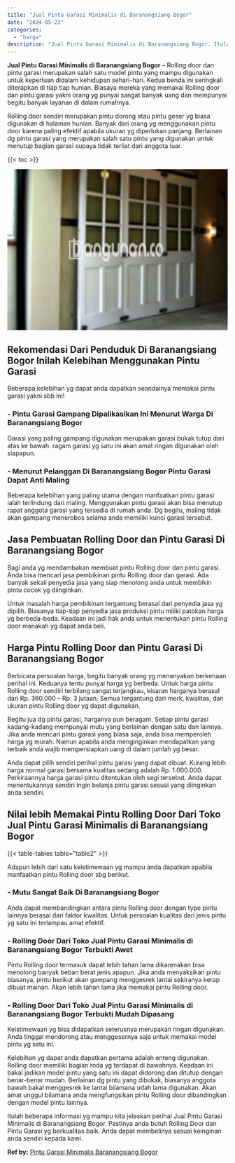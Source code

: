 ```yaml
---
title: "Jual Pintu Garasi Minimalis di Baranangsiang Bogor"
date: "2024-05-23"
categories: 
  - "harga"
description: "Jual Pintu Garasi Minimalis di Baranangsiang Bogor. Itulah beberapa informasi yg mampu kita jelaskan perihal Jual Pintu Garasi Minimalis di Baranangsiang Bog..."
---
```


**Jual Pintu Garasi Minimalis di Baranangsiang Bogor** – Rolling door dan pintu garasi merupakan salah satu model pintu yang mampu digunakan untuk keperluan didalam kehidupan sehari-hari. Kedua benda ini seringkali diterapkan di tiap tiap hunian. Biasaya mereka yang memakai Rolling door dan pintu garasi yakni orang yg punyai sangat banyak uang dan mempunyai begitu banyak layanan di dalam rumahnya.

Rolling door sendiri merupakan pintu dorong atau pintu geser yg biasa digunakan di halaman hunian. Banyak dari orang yg menggunakan pintu door karena paling efektif apabila ukuran yg diperlukan panjang. Berlainan dg pintu garasi yang merupakan salah satu pintu yang digunakan untuk menutup bagian garasi supaya tidak terliat dari anggota luar.

{{< toc >}}

![Jual Pintu Garasi Minimalis di Baranangsiang Bogor](/images/pintu-garasi-66.png)

## Rekomendasi Dari Penduduk Di Baranangsiang Bogor Inilah Kelebihan Menggunakan Pintu Garasi

Beberapa kelebihan yg dapat anda dapatkan seandainya memakai pintu garasi yakni sbb ini!

### \- Pintu Garasi Gampang Dipalikasikan Ini Menurut Warga Di Baranangsiang Bogor

Garasi yang paling gampang digunakan merupakan garasi bukak tutup dari atas ke bawah. ragam garasi yg satu ini akan amat ringan digunakan oleh siapapun.

### \- Menurut Pelanggan Di Baranangsiang Bogor Pintu Garasi Dapat Anti Maling

Beberapa kelebihan yang paling utama dengan manfaatkan pintu garasi ialah terlindung dari maling. Menggunakan pintu garasi akan bisa menutup rapat anggota garasi yang tersedia di rumah anda. Dg begitu, maling tidak akan gampang menerobos selama anda memiliki kunci garasi tersebut.

## Jasa Pembuatan Rolling Door dan Pintu Garasi Di Baranangsiang Bogor

Bagi anda yg mendambakan membuat pintu Rolling door dan pintu garasi. Anda bisa mencari jasa pembikinan pintu Rolling door dan garasi. Ada banyak sekali penyedia jasa yang siap menolong anda untuk membikin pintu cocok yg diinginkan.

Untuk masalah harga pembikinan tergantung berasal dari penyedia jasa yg dipilih. Biasanya tiap-tiap penyedia jasa produksi pintu miliki patokan harga yg berbeda-beda. Keadaan ini jadi hak anda untuk menentukan pintu Rolling door manakah yg dapat anda beli.

## Harga Pintu Rolling Door dan Pintu Garasi Di Baranangsiang Bogor

Berbicara persoalan harga, begitu banyak orang yg menanyakan berkenaan perihal ini. Keduanya tentu punyai harga yg berbeda. Untuk harga pintu Rolling door sendiri terbilang sangat terjangkau, kisaran harganya berasal dari Rp. 360.000 – Rp. 3 jutaan. Semua tergantung dari merk, kwalitas, dan ukuran pintu Rolling door yg dapat digunakan.

Begitu jua dg pintu garasi, harganya pun beragam. Setiap pintu garasi kadang-kadang mempunyai mutu yang berlainan dengan satu dan lainnya. Jika anda mencari pintu garasi yang biasa saja, anda bisa memperoleh harga yg murah. Namun apabila anda menginginkan mendapatkan yang terbaik anda wajib mempersiapkan uang di dalam jumlah yg besar.

Anda dapat pilih sendiri perihal pintu garasi yang dapat dibuat. Kurang lebih harga normal garasi bersama kualitas sedang adalah Rp. 1.000.000. Perkiraannya harga garasi pintu ditentukan oleh segi tersebut. Anda dapat menentukannya sendiri ingin belanja pintu garasi sesuai yang diinginkan anda sendiri.

## Nilai lebih Memakai Pintu Rolling Door Dari Toko Jual Pintu Garasi Minimalis di Baranangsiang Bogor

{{< table-tables table="table2" >}}

Adapun lebih dari satu keistimewaan yg mampu anda dapatkan apabila manfaatkan pintu Rolling door sbg berikut.

### \- Mutu Sangat Baik Di Baranangsiang Bogor

Anda dapat membandingkan antara pintu Rolling door dengan type pintu lainnya berasal dari faktor kwalitas. Untuk persoalan kualitas dari jenis pintu yg satu ini terlampau amat efektif.

### \- Rolling Door Dari Toko Jual Pintu Garasi Minimalis di Baranangsiang Bogor Terbukti Awet

Pintu Rolling door termasuk dapat lebih tahan lama dikarenakan bisa menolong banyak beban berat jenis apapun. Jika anda menyaksikan pintu biasanya, pintu berikut akan gampang menggesrek lantai sekiranya kerap dibuat mainan. Akan lebih tahan lama jika memakai pintu Rolling door.

### \- Rolling Door Dari Toko Jual Pintu Garasi Minimalis di Baranangsiang Bogor Terbukti Mudah Dipasang

Keistimewaan yg bisa didapatkan seterusnya merupakan ringan digunakan. Anda tinggal mendorong atau menggesernya saja untuk memakai model pintu yg satu ini.

Kelebihan yg dapat anda dapatkan pertama adalah enteng digunakan. Rolling door memiliki bagian roda yg terdapat di bawahnya. Keadaan ini bakal jadikan model pintu yang satu ini dapat didorong dan ditutup dengan benar-benar mudah. Berlainan dg pintu yang dibukak, biasanya anggota bawah bakal menggesrek ke lantai bilamana udah lama digunakan. Akan amat unggul bilamana anda mengfungsikan pintu Rolling door dibandingkan dengan model pintu lainnya.

Itulah beberapa informasi yg mampu kita jelaskan perihal Jual Pintu Garasi Minimalis di Baranangsiang Bogor. Pastinya anda butuh Rolling Door dan Pintu Garasi yg berkualitas baik. Anda dapat membelinya sesuai keinginan anda sendiri kepada kami.

**Ref by:** [Pintu Garasi Minimalis Baranangsiang Bogor](https://id.wikipedia.org/wiki/Pintu)
